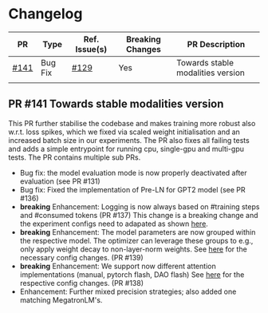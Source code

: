 # Changelog

| PR               | Type       | Ref. Issue(s) | Breaking Changes |PR Description|                                                                                  
|------------------|------------|---------------|------------------|------------------------------------------------------------------------------------------------|
| [#141](#pr-141)  | Bug Fix    |  [#129](https://github.com/Modalities/modalities/issues/129)         | Yes              | Towards stable modalities version                                                               |
|    |   |           |        |                                                                |



## PR #141 Towards stable modalities version

This PR further stabilise the codebase and makes training more robust also w.r.t. loss spikes, which we fixed via scaled weight initialisation and an increased batch size in our experiments.
The PR also fixes all failing tests and adds a simple entrypoint for running cpu, single-gpu and multi-gpu tests. The PR contains multiple sub PRs. 

* Bug fix: the model evaluation mode is now properly deactivated after evaluation (see PR #131)
* Bug fix: Fixed the implementation of Pre-LN for GPT2 model (see PR #136)
* **breaking** Enhancement: Logging is now always based on #training steps and #consumed tokens (PR #137)
   This change is a breaking change and the experiment configs need to adapated as shown [here](https://github.com/Modalities/modalities/pull/137/files#diff-2bea5a6678ec91ea603cc2e80d17847360af5e9f7624c8e710f329ee1eb9b4f4). 
* **breaking** Enhancement: The model parameters are now grouped within the respective model. The optimizer can leverage these groups to e.g., only apply weight decay to non-layer-norm weights. See [here](https://github.com/Modalities/modalities/pull/139/files#diff-2bea5a6678ec91ea603cc2e80d17847360af5e9f7624c8e710f329ee1eb9b4f4) for the necessary config changes. (PR #139)
* **breaking** Enhancement: We support now different attention implementations (manual, pytorch flash, DAO flash) See [here](https://github.com/Modalities/modalities/pull/138/files#diff-2bea5a6678ec91ea603cc2e80d17847360af5e9f7624c8e710f329ee1eb9b4f4) for the respective config changes. (PR #138)
* Enhancement: Further mixed precision strategies; also added one matching MegatronLM's.
